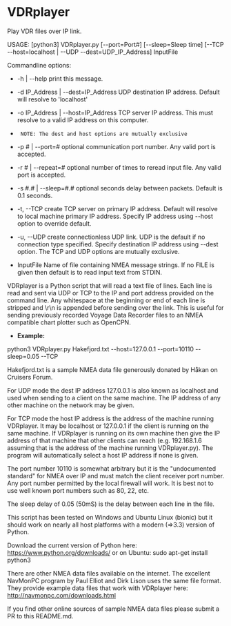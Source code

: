 # VDRplayer
Play VDR files over IP link.

USAGE:
[python3] VDRplayer.py [--port=Port#] [--sleep=Sleep time] [--TCP --host=localhost | --UDP --dest=UDP_IP_Address] InputFile

Commandline options:

*  -h | --help  print this message.

*  -d IP_Address | --dest=IP_Address  UDP destination IP address. Default will resolve to 'localhost'
*  -o IP_Address | --host=IP_Address  TCP server IP address. This must resolve to a valid IP address on this computer.
*      NOTE: The dest and host options are mutually exclusive

*  -p # | --port=#  optional communication port number. Any valid port is accepted.

*  -r # | --repeat=#  optional number of times to reread input file. Any valid port is accepted.

*  -s #.# | --sleep=#.#  optional seconds delay between packets. Default is 0.1 seconds.

*  -t, --TCP  create TCP server on primary IP address.  Default will resolve to local machine primary IP address. Specify IP address using --host option to override default.

*  -u, --UDP create connectionless UDP link. UDP is the default if no connection type specified. Specify destination IP address using --dest option.
The TCP and UDP options are mutually exclusive.

*  InputFile  Name of file containing NMEA message strings. If no FILE is given then default is to read input text from STDIN.

VDRplayer is a Python script that will read a text file of lines. Each line is read and sent via UDP or TCP to the IP and port address provided on the command line. Any whitespace at the beginning or end of each line is stripped and \r\n is appended before sending over the link. This is useful for sending previously recorded Voyage Data Recorder files to an NMEA compatible chart plotter such as OpenCPN.

* **Example:**

python3 VDRplayer.py Hakefjord.txt --host=127.0.0.1 --port=10110 --sleep=0.05 --TCP

Hakefjord.txt is a sample NMEA data file generously donated by Håkan on Cruisers Forum.

For UDP mode the dest IP address 127.0.0.1 is also known as localhost and used when sending to a client on the same machine. The IP address of any other machine on the network may be given.

For TCP mode the host IP address is the address of the machine running VDRplayer. It may be localhost or 127.0.0.1 if the client is running on the same machine. If VDRplayer is running on its own machine then give the IP address of that machine that other clients can reach (e.g. 192.168.1.6 assuming that is the address of the machine running VDRplayer.py). The program will automatically select a host IP address if none is given.

The port number 10110 is somewhat arbitrary but it is the "undocumented standard" for NMEA over IP and must match the client receiver port number. Any port number permitted by the local firewall will work. It is best not to use well known port numbers such as 80, 22, etc.

The sleep delay of 0.05 (50mS) is the delay between each line in the file.

This script has been tested on Windows and Ubuntu Linux (bionic) but it should work on nearly all host platforms with a modern (=>3.3) version of Python.

Download the current version of Python here: https://www.python.org/downloads/ or on Ubuntu: sudo apt-get install python3

There are other NMEA data files available on the internet.  The excellent NavMonPC program by Paul Elliot and Dirk Lison uses the same file format.  They provide example data files that work with VDRplayer here: http://navmonpc.com/downloads.html

If you find other online sources of sample NMEA data files please submit a PR to this README.md.

